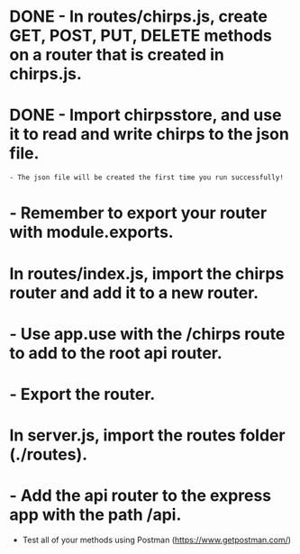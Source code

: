 # DONE - In routes/chirps.js, create GET, POST, PUT, DELETE methods on a router that is created in chirps.js.
# DONE    - Import chirpsstore, and use it to read and write chirps to the json file.
    - The json file will be created the first time you run successfully!
   #  - Remember to export your router with module.exports.


# In routes/index.js, import the chirps router and add it to a new router.

#    - Use app.use with the /chirps route to add to the root api router.
#    - Export the router.


# In server.js, import the routes folder (./routes).

# -   Add the api router to the express app with the path /api.

- Test all of your methods using Postman (https://www.getpostman.com/)